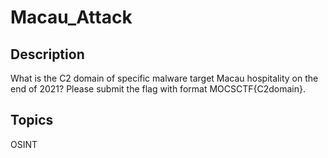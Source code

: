 # Macau_Attack

## Description
What is the C2 domain of specific malware target Macau hospitality on the end of 2021? Please submit the flag with format MOCSCTF{C2domain}.

## Topics
OSINT